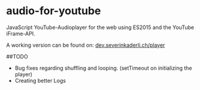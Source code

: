 # audio-for-youtube
JavaScript YouTube-Audioplayer for the web using ES2015 and the YouTube iFrame-API.

A working version can be found on: 
[dev.severinkaderli.ch/player](https://dev.severinkaderli.ch/player)

##TODO
* Bug fixes regarding shuffling and looping. (setTimeout on initializing the player)
* Creating better Logs
